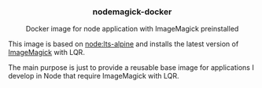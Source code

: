 <h3 align="center">nodemagick-docker</h3>
<p align="center">Docker image for node application with ImageMagick preinstalled</p>


This image is based on [node:lts-alpine](https://hub.docker.com/_/node) and installs the latest version of [ImageMagick](https://github.com/ImageMagick/ImageMagick) with LQR.


The main purpose is just to provide a reusable base image for applications I develop in Node that require ImageMagick with LQR.
